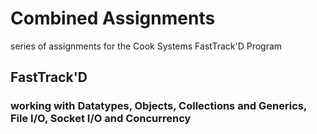 Combined Assignments
=====================

series of assignments for the Cook Systems FastTrack'D Program

## FastTrack'D

### working with Datatypes, Objects, Collections and Generics, File I/O, Socket I/O and Concurrency
